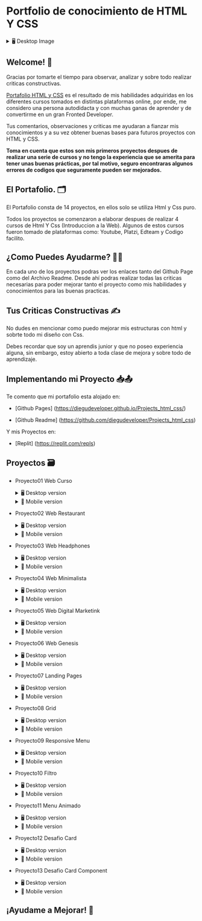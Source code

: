 # Portfolio de conocimiento de HTML Y CSS

<details>
    <summary>🖥 Desktop Image</summary>

![](https://github.com/diegudeveloper/Projects_html_css/blob/gh-pages/Assets/PC.png)

</details>

## Welcome! 👋

Gracias por tomarte el tiempo para observar, analizar y sobre todo realizar criticas constructivas.

[Portafolio HTML y CSS](https://diegudeveloper.github.io/Projects_html_css/) es el resultado de mis habilidades adquiridas en los diferentes cursos tomados en distintas plataformas online, por ende, me considero una persona autodidacta y con muchas ganas de aprender y de convertirme en un gran Fronted Developer. 

Tus comentarios, observaciones y criticas me ayudaran a fianzar mis conocimientos y a su vez obtener buenas bases para futuros proyectos con HTML y CSS.

**Toma en cuenta que estos son mis primeros proyectos despues de realizar una serie de cursos y no tengo la experiencia que se amerita para tener unas buenas prácticas, por tal motivo, seguro encontraras algunos errores de codigos que seguramente pueden ser mejorados.**

## El Portafolio. 🗂️

El Portafolio consta de 14 proyectos, en ellos solo se utiliza Html y Css puro.

Todos los proyectos se comenzaron a elaborar despues de realizar 4 cursos de Html Y Css (Introduccion a la Web). Algunos de estos cursos fueron tomado de plataformas como: Youtube, Platzi, Edteam y Codigo facilito. 

## ¿Como Puedes Ayudarme? 🙋‍♂️

En cada uno de los proyectos podras ver los enlaces tanto del Github Page como del Archivo Readme. Desde ahí podras realizar todas las criticas necesarias para poder mejorar tanto el proyecto como mis habilidades y conocimientos para las buenas practicas.

## Tus Criticas Constructivas ✍️

No dudes en mencionar como puedo mejorar mis estructuras con html y sobrte todo mi diseño con Css.

Debes recordar que soy un aprendis junior y que no poseo experiencia alguna, sin embargo, estoy abierto a toda clase de mejora y sobre todo de aprendizaje.



## Implementando mi Proyecto 📥📤

Te comento que mi portafolio esta alojado en:

- [Github Pages] (https://diegudeveloper.github.io/Projects_html_css/)

- [Github Readme] (https://github.com/diegudeveloper/Projects_html_css)

Y mis Proyectos en:

- [Replit] (https://replit.com/repls)

## Proyectos 🗃️

- Proyecto01 Web Curso
    <details>
        <summary>🖥 Desktop version</summary>

    ![](https://github.com/diegudeveloper/Projects_html_css/blob/gh-pages/Proyectos/Proyecto1desktop.png)

    </details>

    <details>
        <summary>📱 Mobile version</summary>
        
    ![](https://github.com/diegudeveloper/Projects_html_css/blob/gh-pages/Proyectos/Proyecto1movil.jpg)

    </details>

- Proyecto02 Web Restaurant

    <details>
        <summary>🖥 Desktop version</summary>

    ![](https://github.com/diegudeveloper/Projects_html_css/blob/gh-pages/Proyectos/Proyecto2desktop.png)

    </details>

    <details>
        <summary>📱 Mobile version</summary>
        
    ![](https://github.com/diegudeveloper/Projects_html_css/blob/gh-pages/Proyectos/Proyecto2movil.png)

    </details>

- Proyecto03 Web Headphones

    <details>
        <summary>🖥 Desktop version</summary>

    ![](https://github.com/diegudeveloper/Projects_html_css/blob/gh-pages/Proyectos/Proyecto3desktop.png)

    </details>

    <details>
        <summary>📱 Mobile version</summary>
        
    ![](https://github.com/diegudeveloper/Projects_html_css/blob/gh-pages/Proyectos/Proyecto3movil.png)

    </details>

- Proyecto04 Web Minimalista

    <details>
        <summary>🖥 Desktop version</summary>

    ![](https://github.com/diegudeveloper/Projects_html_css/blob/gh-pages/Proyectos/Proyecto4desktop.png)

    </details>

    <details>
        <summary>📱 Mobile version</summary>
        
    ![](https://github.com/diegudeveloper/Projects_html_css/blob/gh-pages/Proyectos/Proyecto4movil.png)

    </details>

- Proyecto05 Web Digital Marketink

    <details>
        <summary>🖥 Desktop version</summary>

    ![](https://github.com/diegudeveloper/Projects_html_css/blob/gh-pages/Proyectos/Proyecto5desktop.png)

    </details>

    <details>
        <summary>📱 Mobile version</summary>
        
    ![](https://github.com/diegudeveloper/Projects_html_css/blob/gh-pages/Proyectos/Proyecto5movil.png)

    </details>

- Proyecto06 Web Genesis

    <details>
        <summary>🖥 Desktop version</summary>

    ![](https://github.com/diegudeveloper/Projects_html_css/blob/gh-pages/Proyectos/Proyecto6desktop.png)

    </details>

    <details>
        <summary>📱 Mobile version</summary>
        
    ![](https://github.com/diegudeveloper/Projects_html_css/blob/gh-pages/Proyectos/Proyecto6movil.png)

    </details>

- Proyecto07 Landing Pages

    <details>
        <summary>🖥 Desktop version</summary>

    ![](https://github.com/diegudeveloper/Projects_html_css/blob/gh-pages/Proyectos/Proyecto7desktop.png)

    </details>

    <details>
        <summary>📱 Mobile version</summary>
        
    ![](https://github.com/diegudeveloper/Projects_html_css/blob/gh-pages/Proyectos/Proyecto7movil.png)

    </details>

- Proyecto08 Grid

    <details>
        <summary>🖥 Desktop version</summary>

    ![](https://github.com/diegudeveloper/Projects_html_css/blob/gh-pages/Proyectos/Proyecto8desktop.png)

    </details>

    <details>
        <summary>📱 Mobile version</summary>
        
    ![](https://github.com/diegudeveloper/Projects_html_css/blob/gh-pages/Proyectos/Proyecto8movil.png)

    </details>

- Proyecto09 Responsive Menu

    <details>
        <summary>🖥 Desktop version</summary>

    ![](https://github.com/diegudeveloper/Projects_html_css/blob/gh-pages/Proyectos/Proyecto9desktop.png)

    </details>

    <details>
        <summary>📱 Mobile version</summary>
        
    ![](https://github.com/diegudeveloper/Projects_html_css/blob/gh-pages/Proyectos/Proyecto9movil.png)

    </details>

- Proyecto10 Filtro

    <details>
        <summary>🖥 Desktop version</summary>

    ![](https://github.com/diegudeveloper/Projects_html_css/blob/gh-pages/Proyectos/Proyecto10desktop.png)

    </details>

    <details>
        <summary>📱 Mobile version</summary>
        
    ![](https://github.com/diegudeveloper/Projects_html_css/blob/gh-pages/Proyectos/Proyecto10movil.png)

    </details>

- Proyecto11 Menu Animado

    <details>
        <summary>🖥 Desktop version</summary>

    ![](https://github.com/diegudeveloper/Projects_html_css/blob/gh-pages/Proyectos/Proyecto11Desktop.png)

    </details>

    <details>
        <summary>📱 Mobile version</summary>
        
    ![](https://github.com/diegudeveloper/Projects_html_css/blob/gh-pages/Proyectos/Proyecto11movil.png)

    </details>

- Proyecto12 Desafio Card

    <details>
        <summary>🖥 Desktop version</summary>

    ![](https://github.com/diegudeveloper/Projects_html_css/blob/gh-pages/Proyectos/Proyecto12desktop.jpg)

    </details>

    <details>
        <summary>📱 Mobile version</summary>
        
    ![](https://github.com/diegudeveloper/Projects_html_css/blob/gh-pages/Proyectos/Proyecto12movil.jpg)

    </details>

- Proyecto13 Desafio Card Component

    <details>
        <summary>🖥 Desktop version</summary>

    ![](https://github.com/diegudeveloper/Projects_html_css/blob/gh-pages/Proyectos/Proyecto13Desktop.jpg)

    </details>

    <details>
        <summary>📱 Mobile version</summary>
        
    ![](https://github.com/diegudeveloper/Projects_html_css/blob/gh-pages/Proyectos/Proyecto13movil.jpg)

    </details>

## ¡Ayudame a Mejorar! 🚀
